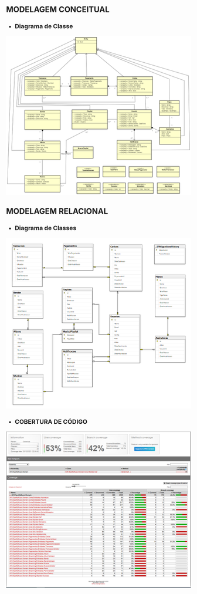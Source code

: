 ## **MODELAGEM CONCEITUAL**
- ### **Diagrama de Classe**

![](Modelagem_Conceitual_SpotifyMusic.png)

## **MODELAGEM RELACIONAL**
- ### **Diagrama de Classes**

![](ModelagemRelacionalSpotifyMusic.png)

- ### **COBERTURA DE CÓDIGO**

![](reportgenerator-spotifymusic.png)
